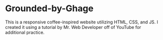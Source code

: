 # Grounded-by-Ghage
This is a responsive coffee-inspired website utilizing HTML, CSS, and JS. I created it using a tutorial by Mr. Web Developer off of YouTube for additional practice.
